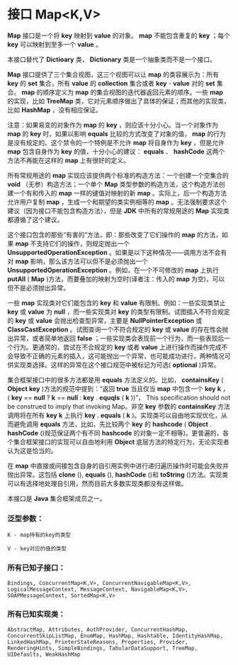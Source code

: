 # 接口 Map<K,V>


 **Map** 接口是一个将 **key** 映射到 **value** 的对象。 **map** 不能包含重复的 **key** ；每个 **key** 可以映射到至多一个 **value** 。

本接口替代了 **Dictioary** 类， **Dictionary** 类是一个抽象类而不是一个接口。

 **Map** 接口提供了三个集合视图，这三个视图可以让 **map** 的类容展示为：所有 **key** 的 **set** 集合，所有 **value** 的 **collection** 集合或者 **key** - **value** 对的 **set** 集合。 **map** 的顺序定义为 **map** 的集合视图的迭代器返回元素的顺序。一些 **map** 的实现，比如 **TreeMap** 类，它对元素顺序做出了具体的保证；而其他的实现类，比如 **HashMap** ，没有相应保证。

注意：如果易变的对象作为 **map** 的 **key** ，则应该十分小心。当一个对象作为 **map** 的 **key** 时，如果以影响 **equals** 比较的方式改变了对象的值， **map** 的行为是没有规定的。这个禁令的一个特例是不允许 **map** 将自身作为 **key** ，但是允许 **map** 包含自身作为 **key** 的值，十分小心的建议： **equals** 、 **hashCode** 这两个方法不再能在这样的 **map** 上有很好的定义。

所有常规用途的 **map** 实现应该提供两个标准的构造方法：一个创建一个空集合的 **void** （无参）构造方法；一个单个 **Map** 类型参数的构造方法，这个构造方法创建一个有和传入的 **map** 一样的键值对映射的新 **map** 。实际上，后一个构造方法允许用户复制 **map** ，生成一个和期望的类实例相等的 **map** 。无法强制要求这个建议（因为接口不能包含构造方法），但是 **JDK** 中所有的常规用途的 **Map** 实现类都遵循了这个建议。

这个接口包含的那些“有害的”方法，即：那些改变了它们操作的 **map** 的方法，如果 **map** 不支持它们的操作，则规定抛出一个 **UnsupportedOperationException**  。如果是以下这种情况——调用方法不会有对 **map** 影响，那么该方法可以但不是必须抛出一个 **UnsupportedOperationException**  。例如，在一个不可修改的 **map** 上执行 **putAll** ( **Map** )方法，而要叠加的映射为空时(译者注：传入的 **map** 为空)，可以但不是必须抛出异常。


一些 **map** 实现类对它们能包含的 **key** 和 **value** 有限制。例如：一些实现类禁止 **key** 或 **value** 为 **null** ，而一些实现类对 **key** 的类型有限制。试图插入不符合规定的 **key** 或 **value** 会抛出检查型异常，主要是 **NullPointerException**  或 **ClassCastException** 。试图查询一个不符合规定的 **key** 或 **value** 的存在性会抛出异常，或者简单地返回 **false** ；一些实现类会表现前一个行为，而一些表现后一个行为。更通常的，尝试在不合规定的 **key** 或者 **value** 上进行操作而操作完成不会导致不正确的元素的插入，这可能抛出一个异常，也可能成功进行，两种情况可供实现类选择。这样的异常在这个接口规范中被标记为可选( **optional** )异常。

集合框架接口中的很多方法都是用 **equals** 方法定义的。比如， **containsKey** ( **Object**   **key** )方法的规范中提到：“返回 **true** 当且仅当 **map** 中包含一个 **key**   **k** ，( **key** == **null**  ?  **k** == **null**  :  **key** . **equqls** ( **k** ))”， This specification should not be construed to imply that invoking Map。非空 **key** 参数的 **containsKey** 方法调用将在所有 **key**   **k** 上执行 **key** . **equals** ( **k** )。实现类可以自由地实现优化，从而避免调用 **equals** 方法，比如，先比较两个 **key** 的 **hashcode** ( **Object** . **hashCode** ()规范保证两个有不同 **hashcode** 的对象一定不相等)。更普遍的，各个集合框架接口的实现可以自由地利用 **Object** 底层方法的特定行为，无论实现者认为这是恰当的。

在 **map** 中直接或间接包含自身的自引用实例中进行递归遍历操作时可能会失败并抛出异常。这包括 **clone** (), **equals** (), **hashCode** ()和 **toString** ()方法。实现类可以有选择地处理自引用，然而目前大多数实现类都没有这样做。

本接口是 **Java** 集合框架成员之一。

### 泛型参数：

	K - map持有的key的类型

	V - key对应的值的类型

### 所有已知子接口：

	Bindings, ConcurrentMap<K,V>, ConcurrentNavigableMap<K,V>, LogicalMessageContext, MessageContext, NavigableMap<K,V>, SOAPMessageContext, SortedMap<K,V>

### 所有已知实现类：

	AbstractMap, Attributes, AuthProvider, ConcurrentHashMap, ConcurrentSkipListMap, EnumMap, HashMap, Hashtable, IdentityHashMap, LinkedHashMap, PrinterStateReasons, Properties, Provider, RenderingHints, SimpleBindings, TabularDataSupport, TreeMap, UIDefaults, WeakHashMap




